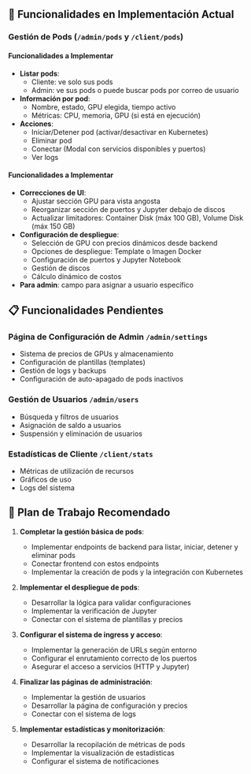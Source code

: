 ## 🔄 Funcionalidades en Implementación Actual

### Gestión de Pods (`/admin/pods` y `/client/pods`)

#### Funcionalidades a Implementar

- **Listar pods**: 
  - Cliente: ve solo sus pods
  - Admin: ve sus pods o puede buscar pods por correo de usuario
- **Información por pod**:
  - Nombre, estado, GPU elegida, tiempo activo
  - Métricas: CPU, memoria, GPU (si está en ejecución)
- **Acciones**:
  - Iniciar/Detener pod (activar/desactivar en Kubernetes)
  - Eliminar pod
  - Conectar (Modal con servicios disponibles y puertos)
  - Ver logs

#### Funcionalidades a Implementar

- **Correcciones de UI**:
  - Ajustar sección GPU para vista angosta
  - Reorganizar sección de puertos y Jupyter debajo de discos
  - Actualizar limitadores: Container Disk (máx 100 GB), Volume Disk (máx 150 GB)
- **Configuración de despliegue**:
  - Selección de GPU con precios dinámicos desde backend
  - Opciones de despliegue: Template o Imagen Docker
  - Configuración de puertos y Jupyter Notebook
  - Gestión de discos
  - Cálculo dinámico de costos
- **Para admin**: campo para asignar a usuario específico

## 📋 Funcionalidades Pendientes

### Página de Configuración de Admin `/admin/settings`

- Sistema de precios de GPUs y almacenamiento
- Configuración de plantillas (templates)
- Gestión de logs y backups
- Configuración de auto-apagado de pods inactivos

### Gestión de Usuarios `/admin/users`

- Búsqueda y filtros de usuarios
- Asignación de saldo a usuarios
- Suspensión y eliminación de usuarios

### Estadísticas de Cliente `/client/stats`

- Métricas de utilización de recursos
- Gráficos de uso
- Logs del sistema

## 📝 Plan de Trabajo Recomendado

1. **Completar la gestión básica de pods**:
   - Implementar endpoints de backend para listar, iniciar, detener y eliminar pods
   - Conectar frontend con estos endpoints
   - Implementar la creación de pods y la integración con Kubernetes

2. **Implementar el despliegue de pods**:
   - Desarrollar la lógica para validar configuraciones
   - Implementar la verificación de Jupyter
   - Conectar con el sistema de plantillas y precios

3. **Configurar el sistema de ingress y acceso**:
   - Implementar la generación de URLs según entorno
   - Configurar el enrutamiento correcto de los puertos
   - Asegurar el acceso a servicios (HTTP y Jupyter)

4. **Finalizar las páginas de administración**:
   - Implementar la gestión de usuarios
   - Desarrollar la página de configuración y precios
   - Conectar con el sistema de logs

5. **Implementar estadísticas y monitorización**:
   - Desarrollar la recopilación de métricas de pods
   - Implementar la visualización de estadísticas
   - Configurar el sistema de notificaciones